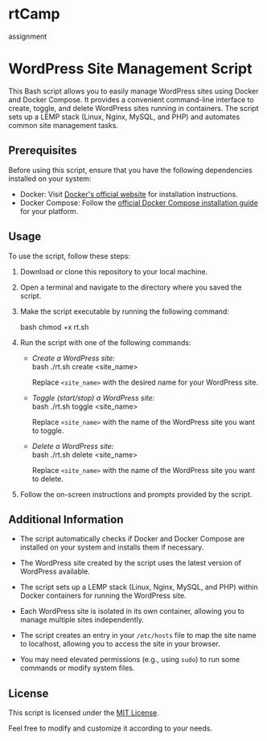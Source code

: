 # rtCamp
assignment 
# WordPress Site Management Script

This Bash script allows you to easily manage WordPress sites using Docker and Docker Compose. It provides a convenient command-line interface to create, toggle, and delete WordPress sites running in containers. The script sets up a LEMP stack (Linux, Nginx, MySQL, and PHP) and automates common site management tasks.

## Prerequisites

Before using this script, ensure that you have the following dependencies installed on your system:

- Docker: Visit [Docker's official website](https://www.docker.com/get-started) for installation instructions.
- Docker Compose: Follow the [official Docker Compose installation guide](https://docs.docker.com/compose/install/) for your platform.

## Usage

To use the script, follow these steps:

1. Download or clone this repository to your local machine.

2. Open a terminal and navigate to the directory where you saved the script.

3. Make the script executable by running the following command:

    bash
    chmod +x rt.sh
    

4. Run the script with one of the following commands:

    - *Create a WordPress site:*  
      bash
      ./rt.sh create <site_name>
      
      Replace `<site_name>` with the desired name for your WordPress site.

    - *Toggle (start/stop) a WordPress site:*  
      bash
      ./rt.sh toggle <site_name>
      
      Replace `<site_name>` with the name of the WordPress site you want to toggle.

    - *Delete a WordPress site:*  
      bash
      ./rt.sh delete <site_name>
      
      Replace `<site_name>` with the name of the WordPress site you want to delete.

5. Follow the on-screen instructions and prompts provided by the script.

## Additional Information

- The script automatically checks if Docker and Docker Compose are installed on your system and installs them if necessary.

- The WordPress site created by the script uses the latest version of WordPress available.

- The script sets up a LEMP stack (Linux, Nginx, MySQL, and PHP) within Docker containers for running the WordPress site.

- Each WordPress site is isolated in its own container, allowing you to manage multiple sites independently.

- The script creates an entry in your `/etc/hosts` file to map the site name to localhost, allowing you to access the site in your browser.

- You may need elevated permissions (e.g., using `sudo`) to run some commands or modify system files.

## License

This script is licensed under the [MIT License](LICENSE).

Feel free to modify and customize it according to your needs.
